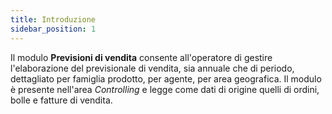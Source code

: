 ```yaml
---
title: Introduzione
sidebar_position: 1
---
```


Il modulo **Previsioni di vendita** consente all'operatore di gestire l'elaborazione del previsionale di vendita, sia annuale che di periodo, dettagliato per famiglia prodotto, per agente, per area geografica.
Il modulo è presente nell'area *Controlling* e legge come dati di origine quelli di ordini, bolle e fatture di vendita.
